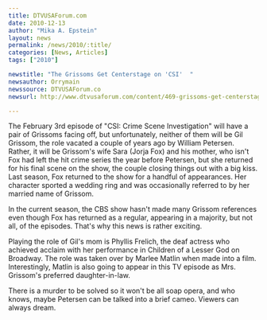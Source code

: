 ```yaml
---
title: DTVUSAForum.com
date: 2010-12-13
author: "Mika A. Epstein"
layout: news
permalink: /news/2010/:title/
categories: [News, Articles]
tags: ["2010"]

newstitle: "The Grissoms Get Centerstage on 'CSI'  "
newsauthor: Orrymain
newssource: DTVUSAForum.co
newsurl: http://www.dtvusaforum.com/content/469-grissoms-get-centerstage-csi.html

---
```


The February 3rd episode of "CSI: Crime Scene Investigation" will have a pair of Grissoms facing off, but unfortunately, neither of them will be Gil Grissom, the role vacated a couple of years ago by William Petersen. Rather, it will be Grissom's wife Sara (Jorja Fox) and his mother, who isn't Fox had left the hit crime series the year before Petersen, but she returned for his final scene on the show, the couple closing things out with a big kiss. Last season, Fox returned to the show for a handful of appearances. Her character sported a wedding ring and was occasionally referred to by her married name of Grissom.

In the current season, the CBS show hasn't made many Grissom references even though Fox has returned as a regular, appearing in a majority, but not all, of the episodes. That's why this news is rather exciting.

Playing the role of Gil's mom is Phyllis Frelich, the deaf actress who achieved acclaim with her performance in Children of a Lesser God on Broadway. The role was taken over by Marlee Matlin when made into a film. Interestingly, Matlin is also going to appear in this TV episode as Mrs. Grissom's preferred daughter-in-law.

There is a murder to be solved so it won't be all soap opera, and who knows, maybe Petersen can be talked into a brief cameo. Viewers can always dream.
